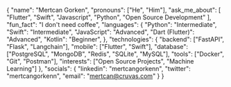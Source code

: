 {
  "name": "Mertcan Gorken",
  "pronouns": ["He", "Him"],
  "ask_me_about": [
  "Flutter", 
  "Swift", 
  "Javascript", 
  "Python",
  "Open Source Development"
  ],
  "fun_fact": "I don't need coffee",
  "languages": {
    "Python": "Intermediate",
    "Swift": "Intermediate",
    "JavaScript": "Advanced",
    "Dart (Flutter)": "Advanced",
    "Kotlin": "Beginner",
  },
  "technologies": {
    "backend": ["FastAPI", "Flask", "Langchain"],
    "mobile": ["Flutter", "Swift"],
    "database": ["PostgreSQL", "MongoDB", "Redis", "SQLite", "MySQL"],
    "tools": ["Docker", "Git", "Postman"],
    "interests": ["Open Source Projects", "Machine Learning"]
  },
  "socials": {
    "linkedin": "mertcangorkenn",
    "twitter": "mertcangorkenn",
    "email": "mertcan@cruvas.com"
  }
}
